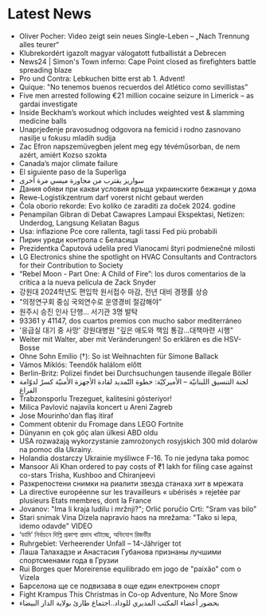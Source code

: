 # Latest News
-  Oliver Pocher: Video zeigt sein neues Single-Leben – „Nach Trennung alles teurer“
-  Klubrekordért igazolt magyar válogatott futballistát a Debrecen
-  News24 | Simon's Town inferno: Cape Point closed as firefighters battle spreading blaze
-  Pro und Contra: Lebkuchen bitte erst ab 1. Advent!
-  Quique: "No tenemos buenos recuerdos del Atlético como sevillistas"
-  Five men arrested following €21 million cocaine seizure in Limerick – as gardai investigate
-  Inside Beckham’s workout which includes weighted vest & slamming medicine balls
-  Unaprjeđenje pravosudnog odgovora na femicid i rodno zasnovano nasilje u fokusu mladih sudija
-  Zac Efron napszemüvegben jelent meg egy tévéműsorban, de nem azért, amiért Kozso szokta
-  Canada’s major climate failure
-  El siguiente paso de la Superliga
-  سواريز يقترب من مجاورة ميسي مرة أخرى
-  Дания обяви при какви условия връща украинските бежанци у дома
-  Rewe-Logistikzentrum darf vorerst nicht gebaut werden
-  Čola oborio rekorde: Evo koliko će zaraditi za doček 2024. godine
-  Penampilan Gibran di Debat Cawapres Lampaui Ekspektasi, Netizen: Underdog, Langsung Keliatan Bagus
-  Usa: inflazione Pce core rallenta, tagli tassi Fed più probabili
-  Пирин уреди контрола с Беласица
-  Prezidentka Čaputová udelila pred Vianocami štyri podmienečné milosti
-  LG Electronics shine the spotlight on HVAC Consultants and Contractors for their Contribution to Society
-  “Rebel Moon - Part One: A Child of Fire”: los duros comentarios de la crítica a la nueva película de Zack Snyder
-  강원대 2024학년도 편입학 원서접수 마감, 전년 대비 경쟁률 상승
-  “의정연구회 중심 국외연수로 운영경비 절감해야”
-  원주시 승진 인사 단행… 서기관 3명 발탁
-  93361 y 41147, dos cuartos premios con mucho sabor mediterráneo
-  '응급실 대기 중 사망' 강원대병원 "깊은 애도와 책임 통감…대책마련 시행"
-  Weiter mit Walter, aber mit Veränderungen! So erklären es die HSV-Bosse
-  Ohne Sohn Emilio (†): So ist Weihnachten für Simone Ballack
-  Vámos Miklós: Teendők halálom előtt
-  Berlin-Britz: Polizei findet bei Durchsuchungen tausende illegale Böller
-  لجنة التنسيق اللبنانيّة – الأميركيّة: خطوة التّمديد لقادة الأجهزة الأمنيّة كسرٌ لدوّامة الفراغ
-  Trabzonsporlu Trezeguet, kalitesini gösteriyor!
-  Milica Pavlović najavila koncert u Areni Zagreb
-  Jose Mourinho'dan flaş itiraf
-  Comment obtenir du Fromage dans LEGO Fortnite
-  Dünyanın en çok göç alan ülkesi ABD oldu
-  USA rozważają wykorzystanie zamrożonych rosyjskich 300 mld dolarów na pomoc dla Ukrainy.
-  Holandia dostarczy Ukrainie myśliwce F-16. To nie jedyna taka pomoc
-  Mansoor Ali Khan ordered to pay costs of ₹1 lakh for filing case against co-stars Trisha, Kushboo and Chiranjeevi
-  Разкрепостени снимки на риалити звезда станаха хит в мрежата
-  La directive européenne sur les travailleurs « ubérisés » rejetée par plusieurs Etats membres, dont la France
-  Jovanov: "Ima li kraja ludilu i mržnji?"; Orlić poručio Crti: "Sram vas bilo"
-  Stari snimak Vina Dizela napravio haos na mrežama: "Tako si lepa, idemo odavde" VIDEO
-  ‘ডামি’ নির্বাচনে দিল্লি প্রকাশ্য প্রভাব খাটাচ্ছে, অভিযোগ রিজভীর
-  Ruhrgebiet: Verheerender Unfall – 14-Jähriger tot
-  Лаша Талахадзе и Анастасия Губанова признаны лучшими спортсменами года в Грузии
-  Rui Borges quer Moreirense equilibrado em jogo de "paixão" com o Vizela
-  Барселона ще се подвизава в още един електронен спорт
-  Fight Krampus This Christmas in Co-op Adventure, No More Snow
-  بحضور أعضاء المكتب المديري للوداد..اجتماع طارئ بولاية الدار البيضاء
